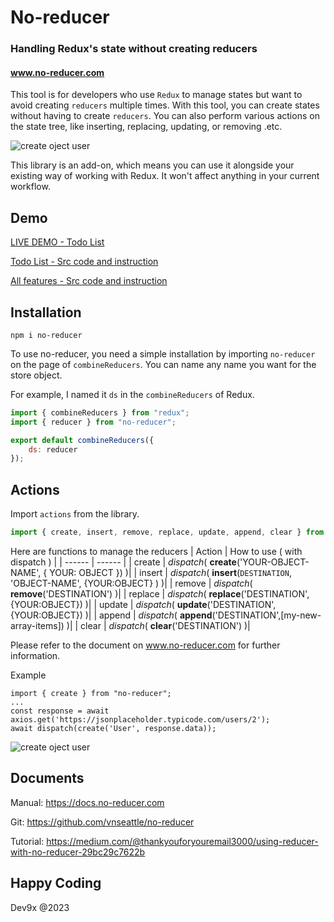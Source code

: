 # No-reducer
### Handling Redux's state without creating reducers
#### www.no-reducer.com

This tool is for developers who use ```Redux``` to manage states but want to avoid creating ```reducers``` multiple times. 
With this tool, you can create states without having to create ```reducers```. You can also perform various actions on the state tree, like inserting, replacing, updating, or removing .etc.

![create oject user](https://vnseattle.com/dynamicReducer/no-reducer.png)

This library is an add-on, which means you can use it alongside your existing way of working with Redux. It won't affect anything in your current workflow.
## Demo 

[LIVE DEMO  - Todo List ](https://codesandbox.io/s/no-reducer-5sydfd?file=/actions.js )

[Todo List - Src code and instruction ](https://github.com/vnseattle/no-reducer/tree/main/demo/todo-basic )

[All features  - Src code and instruction ](https://github.com/vnseattle/no-reducer/tree/main/demo/main )

## Installation

```npm
npm i no-reducer
```
To use no-reducer, you need a simple installation by importing ```no-reducer``` on the page of ```combineReducers```.
You can name any name you want for the store object. 

For example, I named it ```ds``` in the ```combineReducers``` of Redux.
```js
import { combineReducers } from "redux";
import { reducer } from "no-reducer";

export default combineReducers({
    ds: reducer
});
```
## Actions
Import ```actions``` from the library.

```js
import { create, insert, remove, replace, update, append, clear } from "no-reducer"
```
Here are functions to manage the reducers
| Action | How to use ( with dispatch ) |
| ------   | ------ |
| create    | *dispatch*( **create**('YOUR-OBJECT-NAME', { YOUR: OBJECT }) )|
| insert    | *dispatch*( **insert**(```DESTINATION```, 'OBJECT-NAME', {YOUR:OBJECT} ) )| 
| remove    | *dispatch*( **remove**('DESTINATION') )| 
| replace   | *dispatch*( **replace**('DESTINATION',{YOUR:OBJECT}) )| 
| update    | *dispatch*( **update**('DESTINATION', {YOUR:OBJECT}) )| 
| append    | *dispatch*( **append**('DESTINATION',[my-new-array-items]) )| 
| clear     | *dispatch*( **clear**('DESTINATION') )| 

Please refer to the document on www.no-reducer.com for further information.

Example
```JS
import { create } from "no-reducer";
...
const response = await axios.get('https://jsonplaceholder.typicode.com/users/2');
await dispatch(create('User', response.data));
```
![create oject user](https://vnseattle.com/dynamicReducer/CreatedObjectUser2.png)

## Documents
Manual: https://docs.no-reducer.com 

Git: https://github.com/vnseattle/no-reducer 

Tutorial: https://medium.com/@thankyouforyouremail3000/using-reducer-with-no-reducer-29bc29c7622b

## Happy Coding
Dev9x @2023